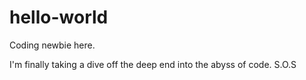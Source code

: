 # hello-world
Coding newbie here.

I'm finally taking a dive off the deep end into the abyss of code. S.O.S


